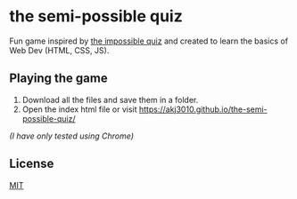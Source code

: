 # the semi-possible quiz

Fun game inspired by [the impossible quiz](https://www.newgrounds.com/portal/view/365143) and created to learn the basics of Web Dev (HTML, CSS, JS).
## Playing the game
1. Download all the files and save them in a folder.  
2. Open the index html file or visit https://akj3010.github.io/the-semi-possible-quiz/

*(I have only tested using Chrome)*


## License

[MIT](https://choosealicense.com/licenses/mit/)
